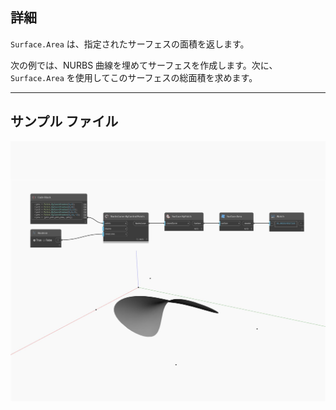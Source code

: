 ## 詳細
`Surface.Area` は、指定されたサーフェスの面積を返します。

次の例では、NURBS 曲線を埋めてサーフェスを作成します。次に、`Surface.Area` を使用してこのサーフェスの総面積を求めます。

___
## サンプル ファイル

![Area](./Autodesk.DesignScript.Geometry.Surface.Area_img.jpg)

